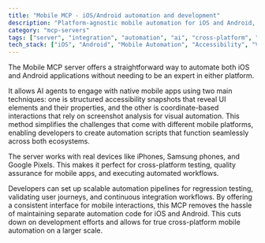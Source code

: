 ```yaml
---
title: "Mobile MCP - iOS/Android automation and development"
description: "Platform-agnostic mobile automation for iOS and Android, enabling LLMs to interact with native apps on real devices via accessibility or visual controls."
category: "mcp-servers"
tags: ["server", "integration", "automation", "ai", "cross-platform", "mobile testing", "quality assurance"]
tech_stack: ["iOS", "Android", "Mobile Automation", "Accessibility", "Visual Automation", "Cross-platform Development", "Regression Testing", "Continuous Integration"]
---
```


The Mobile MCP server offers a straightforward way to automate both iOS and Android applications without needing to be an expert in either platform. 

It allows AI agents to engage with native mobile apps using two main techniques: one is structured accessibility snapshots that reveal UI elements and their properties, and the other is coordinate-based interactions that rely on screenshot analysis for visual automation. This method simplifies the challenges that come with different mobile platforms, enabling developers to create automation scripts that function seamlessly across both ecosystems.

The server works with real devices like iPhones, Samsung phones, and Google Pixels. This makes it perfect for cross-platform testing, quality assurance for mobile apps, and executing automated workflows.

Developers can set up scalable automation pipelines for regression testing, validating user journeys, and continuous integration workflows. By offering a consistent interface for mobile interactions, this MCP removes the hassle of maintaining separate automation code for iOS and Android. This cuts down on development efforts and allows for true cross-platform mobile automation on a larger scale.